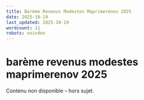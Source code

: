 ```yaml
---
title: Barème Revenus Modestes Maprimerenov 2025
date: 2025-10-19
last_updated: 2025-10-19
wordcount: 11
robots: noindex
---
```


# barème revenus modestes maprimerenov 2025

Contenu non disponible – hors sujet.